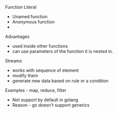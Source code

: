 Function Literal
- Unamed function
- Anonymous function
-

Advantages
- used inside other functions
- can use parameters of the function it is nested in.



Streams
- works with sequence of element
- modify them 
- generate new data based on rule or a condition


Examples - map, reduce, filter
- Not support by default in golang
- Reason - go doesn't support generics




